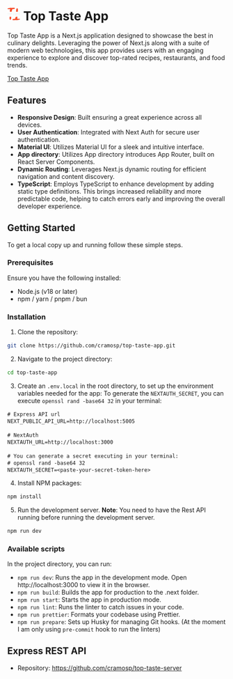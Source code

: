 # <img src="public/toptastelogo.png" alt="App Icon" width="30" height="30"/> Top Taste App

Top Taste App is a Next.js application designed to showcase the best in culinary delights. Leveraging the power of Next.js along with a suite of modern web technologies, this app provides users with an engaging experience to explore and discover top-rated recipes, restaurants, and food trends.

[Top Taste App](https://top-taste-app.vercel.app/)

## Features

- **Responsive Design**: Built ensuring a great experience across all devices.
- **User Authentication**: Integrated with Next Auth for secure user authentication.
- **Material UI**: Utilizes Material UI for a sleek and intuitive interface.
- **App directory**: Utilizes App directory introduces App Router, built on React Server Components.
- **Dynamic Routing**: Leverages Next.js dynamic routing for efficient navigation and content discovery.
- **TypeScript**: Employs TypeScript to enhance development by adding static type definitions. This brings increased reliability and more predictable code, helping to catch errors early and improving the overall developer experience.

## Getting Started

To get a local copy up and running follow these simple steps.

### Prerequisites

Ensure you have the following installed:

- Node.js (v18 or later)
- npm / yarn / pnpm / bun

### Installation

1. Clone the repository:

```bash
git clone https://github.com/cramosp/top-taste-app.git
```

2. Navigate to the project directory:

```bash
cd top-taste-app
```

3. Create an `.env.local` in the root directory, to set up the environment variables needed for the app:
   To generate the `NEXTAUTH_SECRET`, you can execute `openssl rand -base64 32` in your terminal:

```
# Express API url
NEXT_PUBLIC_API_URL=http://localhost:5005

# NextAuth
NEXTAUTH_URL=http://localhost:3000

# You can generate a secret executing in your terminal:
# openssl rand -base64 32
NEXTAUTH_SECRET=<paste-your-secret-token-here>
```

4. Install NPM packages:

```bash
npm install
```

5. Run the development server. **Note**: You need to have the Rest API running before running the development server.

```bash
npm run dev
```

### Available scripts

In the project directory, you can run:

- `npm run dev`: Runs the app in the development mode. Open http://localhost:3000 to view it in the browser.
- `npm run build`: Builds the app for production to the .next folder.
- `npm run start`: Starts the app in production mode.
- `npm run lint`: Runs the linter to catch issues in your code.
- `npm run prettier`: Formats your codebase using Prettier.
- `npm run prepare`: Sets up Husky for managing Git hooks. (At the moment I am only using `pre-commit` hook to run the linters)

## Express REST API

- Repository: https://github.com/cramosp/top-taste-server
